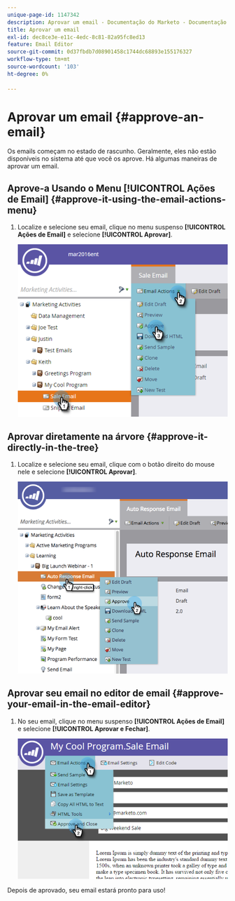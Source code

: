 ```yaml
---
unique-page-id: 1147342
description: Aprovar um email - Documentação do Marketo - Documentação do produto
title: Aprovar um email
exl-id: dec8ce3e-e11c-4edc-8c81-82a95fc8ed13
feature: Email Editor
source-git-commit: 0d37fbdb7d08901458c1744dc68893e155176327
workflow-type: tm+mt
source-wordcount: '103'
ht-degree: 0%

---
```


# Aprovar um email {#approve-an-email}

Os emails começam no estado de rascunho. Geralmente, eles não estão disponíveis no sistema até que você os aprove. Há algumas maneiras de aprovar um email.

## Aprove-a Usando o Menu [!UICONTROL Ações de Email] {#approve-it-using-the-email-actions-menu}

1. Localize e selecione seu email, clique no menu suspenso **[!UICONTROL Ações de Email]** e selecione **[!UICONTROL Aprovar]**.

   ![](assets/one.png)

## Aprovar diretamente na árvore {#approve-it-directly-in-the-tree}

1. Localize e selecione seu email, clique com o botão direito do mouse nele e selecione **[!UICONTROL Aprovar]**.

   ![](assets/approveemail.png)

## Aprovar seu email no editor de email {#approve-your-email-in-the-email-editor}

1. No seu email, clique no menu suspenso **[!UICONTROL Ações de Email]** e selecione **[!UICONTROL Aprovar e Fechar]**.

   ![](assets/three.png)

Depois de aprovado, seu email estará pronto para uso!
